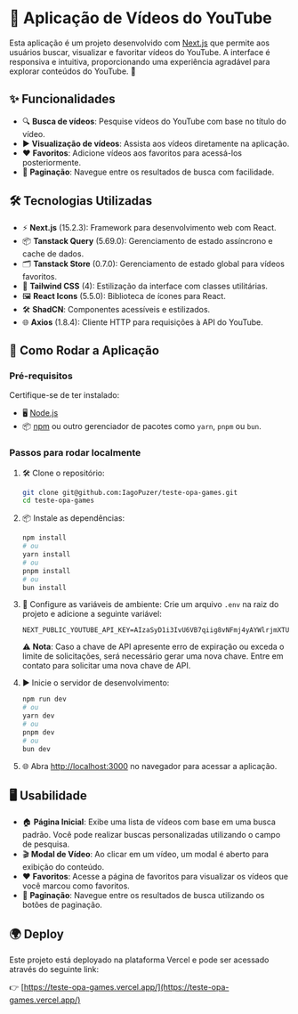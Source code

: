 # 🎥 Aplicação de Vídeos do YouTube

Esta aplicação é um projeto desenvolvido com [Next.js](https://nextjs.org) que permite aos usuários buscar, visualizar e favoritar vídeos do YouTube. A interface é responsiva e intuitiva, proporcionando uma experiência agradável para explorar conteúdos do YouTube. 🌟

## ✨ Funcionalidades

- 🔍 **Busca de vídeos**: Pesquise vídeos do YouTube com base no título do vídeo.
- ▶️ **Visualização de vídeos**: Assista aos vídeos diretamente na aplicação.
- ❤️ **Favoritos**: Adicione vídeos aos favoritos para acessá-los posteriormente.
- 📄 **Paginação**: Navegue entre os resultados de busca com facilidade.

## 🛠️ Tecnologias Utilizadas

- ⚡ **Next.js** (15.2.3): Framework para desenvolvimento web com React.
- 📦 **Tanstack Query** (5.69.0): Gerenciamento de estado assíncrono e cache de dados.
- 🗂️ **Tanstack Store** (0.7.0): Gerenciamento de estado global para vídeos favoritos.
- 🎨 **Tailwind CSS** (4): Estilização da interface com classes utilitárias.
- 🖼️ **React Icons** (5.5.0): Biblioteca de ícones para React.
- 🛠️ **ShadCN**: Componentes acessíveis e estilizados.
- 🌐 **Axios** (1.8.4): Cliente HTTP para requisições à API do YouTube.

## 🚀 Como Rodar a Aplicação

### Pré-requisitos

Certifique-se de ter instalado:

- 🖥️ [Node.js](https://nodejs.org/)
- 📦 [npm](https://www.npmjs.com/) ou outro gerenciador de pacotes como `yarn`, `pnpm` ou `bun`.

### Passos para rodar localmente

1. 🛠️ Clone o repositório:

   ```bash
   git clone git@github.com:IagoPuzer/teste-opa-games.git
   cd teste-opa-games
   ```

2. 📦 Instale as dependências:

   ```bash
   npm install
   # ou
   yarn install
   # ou
   pnpm install
   # ou
   bun install
   ```

3. 🔑 Configure as variáveis de ambiente:
   Crie um arquivo `.env` na raiz do projeto e adicione a seguinte variável:

   ```env
   NEXT_PUBLIC_YOUTUBE_API_KEY=AIzaSyD1i3IvU6VB7qiig8vNFmj4yAYWlrjmXTU
   ```

   ⚠️ **Nota**: Caso a chave de API apresente erro de expiração ou exceda o limite de solicitações, será necessário gerar uma nova chave. Entre em contato para solicitar uma nova chave de API.

4. ▶️ Inicie o servidor de desenvolvimento:

   ```bash
   npm run dev
   # ou
   yarn dev
   # ou
   pnpm dev
   # ou
   bun dev
   ```

5. 🌐 Abra [http://localhost:3000](http://localhost:3000) no navegador para acessar a aplicação.

## 🖥️ Usabilidade

- 🏠 **Página Inicial**: Exibe uma lista de vídeos com base em uma busca padrão. Você pode realizar buscas personalizadas utilizando o campo de pesquisa.
- 🎬 **Modal de Vídeo**: Ao clicar em um vídeo, um modal é aberto para exibição do conteúdo.
- ❤️ **Favoritos**: Acesse a página de favoritos para visualizar os vídeos que você marcou como favoritos.
- 📄 **Paginação**: Navegue entre os resultados de busca utilizando os botões de paginação.

## 🌍 Deploy

Este projeto está deployado na plataforma Vercel e pode ser acessado através do seguinte link:

👉 [https://teste-opa-games.vercel.app/](https://teste-opa-games.vercel.app/)
